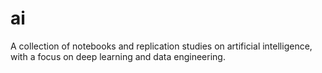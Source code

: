 # ai
A collection of notebooks and replication studies on artificial intelligence, with a focus on deep learning and data engineering.
